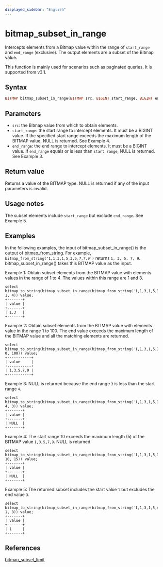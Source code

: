 ```yaml
---
displayed_sidebar: "English"
---
```


# bitmap_subset_in_range



Intercepts elements from a Bitmap value within the range of `start_range` and `end_range` (exclusive). The output elements are a subset of the Bitmap value.

This function is mainly used for scenarios such as paginated queries. It is supported from v3.1.

## Syntax

```Haskell
BITMAP bitmap_subset_in_range(BITMAP src, BIGINT start_range, BIGINT end_range)
```

## Parameters

- `src`: the Bitmap value from which to obtain elements.
- `start_range`: the start range to intercept elements. It must be a BIGINT value. If the specified start range exceeds the maximum length of the BITMAP value, NULL is returned. See Example 4.
- `end_range`: the end range to intercept elements. It must be a BIGINT value. If `end_range` equals or is less than `start range`, NULL is returned. See Example 3.

## Return value

Returns a value of the BITMAP type. NULL is returned if any of the input parameters is invalid.

## Usage notes

The subset elements include `start_range` but exclude `end_range`. See Example 5.

## Examples

In the following examples, the input of bitmap_subset_in_range() is the output of [bitmap_from_string](./bitmap_from_string.md). For example, `bitmap_from_string('1,1,3,1,5,3,5,7,7,9')` returns `1, 3, 5, 7, 9`. bitmap_subset_in_range() takes this BITMAP value as the input.

Example 1: Obtain subset elements from the BITMAP value with elements values in the range of 1 to 4. The values within this range are 1 and 3.

```Plaintext
select bitmap_to_string(bitmap_subset_in_range(bitmap_from_string('1,1,3,1,5,3,5,7,7,9'), 1, 4)) value;
+-------+
| value |
+-------+
| 1,3   |
+-------+
```

Example 2: Obtain subset elements from the BITMAP value with elements value in the range 1 to 100. The end value exceeds the maximum length of the BITMAP value and all the matching elements are returned.

```Plaintext
select bitmap_to_string(bitmap_subset_in_range(bitmap_from_string('1,1,3,1,5,3,5,7,7,9'), 0, 100)) value;
+-----------+
| value     |
+-----------+
| 1,3,5,7,9 |
+-----------+
```

Example 3: NULL is returned because the end range `3` is less than the start range `4`.

```Plaintext
select bitmap_to_string(bitmap_subset_in_range(bitmap_from_string('1,1,3,1,5,3,5,7,7,9'), 4, 3)) value;
+-------+
| value |
+-------+
| NULL  |
+-------+
```

Example 4: The start range 10 exceeds the maximum length (5) of the BITMAP value `1,3,5,7,9`. NULL is returned.

```Plain
select bitmap_to_string(bitmap_subset_in_range(bitmap_from_string('1,1,3,1,5,3,5,7,7,9'), 10, 15)) value;
+-------+
| value |
+-------+
| NULL  |
+-------+
```

Example 5: The returned subset includes the start value `1` but excludes the end value `3`.

```plaintext
select bitmap_to_string(bitmap_subset_in_range(bitmap_from_string('1,1,3,1,5,4,5,6,7,9'), 1, 3)) value;
+-------+
| value |
+-------+
| 1     |
+-------+
```

## References

[bitmap_subset_limit](./bitmap_subset_limit.md)
